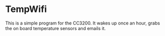 # TempWifi

This is a simple program for the CC3200. It wakes up once an hour, grabs the on board temperature sensors and emails it.
